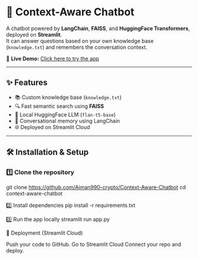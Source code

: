 # 🤖 Context-Aware Chatbot  

A chatbot powered by **LangChain**, **FAISS**, and **HuggingFace Transformers**, deployed on **Streamlit**.  
It can answer questions based on your own knowledge base (`knowledge.txt`) and remembers the conversation context.  

🚀 **Live Demo:** [Click here to try the app](https://your-app-name.streamlit.app)  

---

## ✨ Features
- 📚 Custom knowledge base (`knowledge.txt`)  
- 🔍 Fast semantic search using **FAISS**  
- 🤖 Local HuggingFace LLM (`flan-t5-base`)  
- 🧠 Conversational memory using LangChain  
- 🌐 Deployed on Streamlit Cloud  

---

## 🛠️ Installation & Setup  

### 1️⃣ Clone the repository

git clone https://github.com/Aiman990-crypto/Context-Aware-Chatbot
cd context-aware-chatbot

2️⃣ Install dependencies
pip install -r requirements.txt

3️⃣ Run the app locally
streamlit run app.py

🚀 Deployment (Streamlit Cloud)

Push your code to GitHub.
Go to Streamlit Cloud
Connect your repo and deploy.